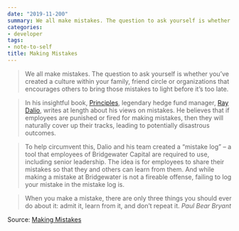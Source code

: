 ```yaml
---
date: "2019-11-200"
summary: We all make mistakes. The question to ask yourself is whether you’ve created a culture within your family, friend circle or organizations that encourages others to bring those mistakes to light before it’s too late.
categories:
- developer
tags:
- note-to-self
title: Making Mistakes
---
```



> We all make mistakes. The question to ask yourself is whether you’ve created a culture within your family, friend circle or organizations that encourages others to bring those mistakes to light before it’s too late.

> In his insightful book, [Principles](https://www.amazon.it/dp/1501124021/), legendary hedge fund manager, [Ray Dalio](https://en.wikipedia.org/wiki/Ray_Dalio), writes at length about his views on mistakes. He believes that if employees are punished or fired for making mistakes, then they will naturally cover up their tracks, leading to potentially disastrous outcomes.

> To help circumvent this, Dalio and his team created a “mistake log” – a tool that employees of Bridgewater Capital are required to use, including senior leadership. The idea is for employees to share their mistakes so that they and others can learn from them. And while making a mistake at Bridgewater is not a fireable offense, failing to log your mistake in the mistake log is.


> When you make a mistake, there are only three things you should ever do about it: admit it, learn from it, and don’t repeat it.
> *Paul Bear Bryant*

Source: [Making Mistakes](https://www.robertglazer.com/friday-forward/making-mistakes/)

